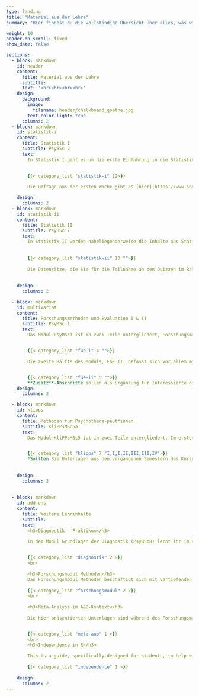 ```yaml
---
type: landing
title: "Material aus der Lehre"
summary: "Hier findest du die vollständige Übersicht über alles, was wir auf dieser Seite an Lehrmaterial erstellt haben."

weight: 10
header.on_scroll: fixed
show_date: false

sections:
  - block: markdown
    id: header
    content:
      title: Material aus der Lehre
      subtitle:
      text: '<br><br><br><br>'
    design:
      background:
        image:
          filename: header/chalkboard_goethe.jpg
        text_color_light: true
      columns: 2
  - block: markdown
    id: statistik-i
    content:
      title: Statistik I
      subtitle: PsyBSc 2
      text: 
        In Statistik I geht es um die erste Einführung in die Statistik im Psychologiestudium. Dafür betrachten wir die Grundstruktur von R, Datenimport, einfache Grafiken, Deskriptivstatistiken, Verteilungsfunktionen und einige Tests.
        
        
        {{< category_list "statistik-i" 12>}}

        Die Umfrage aus der ersten Woche gibt es [hier](https://www.soscisurvey.de/psybsc2/). Die Daten, die dabei in der ersten Sitzung entstanden sind, können Sie [{{< icon name="download" pack="fas" >}}   hier im RDA Format](/daten/fb24.rda) und [{{< icon name="download" pack="fas" >}} hier im CSV Format](/daten/fb24.csv) herunterladen. Was welche Variablen in diesem Datensatz bedeutet, wird in der [{{< icon name="download" pack="fas" >}} Variablenübersicht](/lehre/statistik-i/variablen.pdf) erläutert.

    design:
      columns: 2
  - block: markdown
    id: statistik-ii
    content:
      title: Statistik II
      subtitle: PsyBSc 7
      text: 
        In Statistik II werden naheliegenderweise die Inhalte aus Statistik I vertieft. Behandelt werden u.a. Matrixalgebra, multiple Regression und Varianzanalysen. Außerdem gucken wir uns ein paar R-spezifische Dinge wie `ggplot2` oder das Schreiben eigener Funktionen an.
        
        
        {{< category_list "statistik-ii" 13 "">}}
        
        Die Datensätze, die Sie für die Teilnahme an den Quizzen im Rahmen der Studienleistung des Moduls benötigen, sind unter [diesem Link](/lehre/statistik-ii/quizdaten-bsc7) näher beschrieben. Zugriff auf die Quizze über Moodle haben Sie nur, wenn Sie im Modul eingeschrieben sind. Die hier auf pandaR aufgeführten Übungen sind unabhängig davon und können von allen Interessierten bearbeitet werden.
        
        
    design:
      columns: 2

  - block: markdown
    id: multivariat
    content:
      title: Forschungsmethoden und Evaluation I & II
      subtitle: PsyMSc 1
      text: 
        Das Modul PsyMSc1 ist in zwei Teile untergliedert, Forschungsmethoden und Evaluation I und II. In F&E I geht es um multivariate Vorhersagemodelle, die als (multivariate) Erweiterung des Allgemeinen Linearen Modells angesehen werden können. Beispielsweise wird die Regressionsanalyse erweitert, um auch bestimmte Abhängigkeiten in den Daten modellieren zu können, sowie um auch dichotome abhängige Variablen vorhersagen zu können. Neben der multivariaten Erweiterung der Varianzanalyse (ANOVA) werden auch Datenvorbereitungsmaßnahmen vorgestellt, welche den/die Anwender/in beim Verstehen der Struktur in den Daten unterstützen sollen. Die inhaltlichen Sitzungen werden hierbei durch die Umsetzung in `R` unterstützt


        {{< category_list "fue-i" 4 "">}}

        Die zweite Hälfte des Moduls, F&E II, befasst sich vor allem mit Ansätzen zur Modellierung latenter Variablen und deren Beziehungen zueinander. Darunter fallen z.B. explorative und konfirmatorische Faktorenanalysen, die die Beziehung zwischen manifesten Variablen und den ihnen zugrundeliegenden latenten Variablen modellieren. Aber auch die Modellierung der Beziehung zwischen latenten psychologischen Konstrukten (Strukturgleichungsmodelle) und die Vergleiche von Modellen zwischen verschiedenen Gruppen, z.B. für interkulturelle Studien, ist Bestandteil dieses Semesters.


        {{< category_list "fue-ii" 5 "">}}
        **Zusatz**-Abschnitte sollen als Ergänzung für Interessierte dienen und einige angesprochene Aspekte vertiefen. Hier werden keine neuen R-Inhalte vermittelt.
    design:
      columns: 2

  - block: markdown
    id: klipps
    content:
      title: Methoden für Psychothera-peut*innen
      subtitle: KliPPsMSc5a
      text: 
        Das Modul KliPPsMSc5 ist in zwei Teile untergliedert. Im ersten Semester besuchen Sie ein Seminar, im zweiten Semester eine Vorlesung. Die hier bereitgestellten Inhalte beziehen sich auf die Seminare im ersten Semester - also den Teil 5a des Moduls. In diesem Seminar werden wir die Analysen aus verschiedenen Artikeln aus der klinischen Forschung nachvollziehen und reproduzieren. Dabei unterteilen wir das Ganze in vier Blöcke -  Regression, gemischte Modelle, Netzwerkanalyse und Meta-Analyse. Die Beiträge befassen sich vor allem mit der Umsetzung in R - theoretische Grundlagen vertiefen wir in der Sitzungen vor Ort.


        {{< category_list "klipps" 7 "I,I,I,II,III,III,IV">}}
        *Sollten Sie Unterlagen aus den vergangenen Semestern des Kurses suchen, werden Sie [hier](/category/klipps-legacy/) fündig.*
  
        
    design:
      columns: 2
        
      
  - block: markdown
    id: add-ons
    content:
      title: Weitere Lehrinhalte
      subtitle: 
      text:
        <h3>Diagnostik – Praktikum</h3>
        
        In dem Modul Grundlagen der Diagnostik (PsyBSc8) lernt ihr im Praktikum ein psychologisches Testverfahren zu erstellen und empirisch zu überprüfen. In diesem Zusammenhang wird eine Itemanalyse und eine Exploratorische Faktorenanalyse durchgeführt. Hier könnt ihr erneut nachlesen, was im Praktikum vorgeführt wird.


        {{< category_list "diagnostik" 2 >}}
        <br>
        
        <h3>Forschungsmodul Methoden</h3>
        Das Forschungsmodul Methoden beschäftigt sich mit vertiefenden Analysen und Simulationsstudien und gibt dadurch Einblicke in die Welt der Analyse von statistischen Methoden.
          
        {{< category_list "forschungsmodul" 2 >}}
        <br>
        
        <h3>Meta-Analyse im A&O-Kontext</h3>
        
        Die hier präsentierten Unterlagen sind während des Forschungsmoduls A&O (SoSe 2020 und WiSe 2020/21) entstanden. Eine ergänzende Ressource zu Meta-Analysen im nicht-klinischen Bereich.


        {{< category_list "meta-auo" 1 >}}
        <br>
        <h3>Independence in R</h3>
        
        This is a guide, specifically designed for students, to help with your handling of R - especially when working with your own data. Here you will find detailed examples for working with R, data aggregation, descriptive and inferential statistics and much more.
        
        {{< category_list "independence" 1 >}}
  
    design:
      columns: 2
---
```



